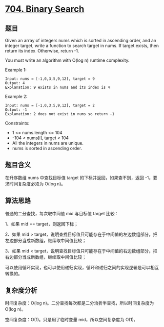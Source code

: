 # [704. Binary Search](https://leetcode.com/problems/binary-search/)

## 题目

Given an array of integers nums which is sorted in ascending order, and an integer target, 
write a function to search target in nums. If target exists, then return its index. Otherwise, return -1.

You must write an algorithm with O(log n) runtime complexity.

Example 1:
```
Input: nums = [-1,0,3,5,9,12], target = 9
Output: 4
Explanation: 9 exists in nums and its index is 4
```

Example 2:
```
Input: nums = [-1,0,3,5,9,12], target = 2
Output: -1
Explanation: 2 does not exist in nums so return -1
```

Constraints:
- 1 <= nums.length <= 104
- -104 < nums[i], target < 104
- All the integers in nums are unique.
- nums is sorted in ascending order.

## 题目含义

在升序数组 nums 中查找目标值 target 的下标并返回，如果查不到，返回 -1，要求时间复杂度必须为 O(log n)。

## 算法思路

普通的二分查找，每次取中间值 mid 与目标值 target 比较：

1、如果 mid == target，则返回下标；

2、如果 mid > target，说明查找目标值只可能存在于中间值的左边数组部分，把左边部分当成新数组，继续取中间值比较；

3、如果 mid < target，说明查找目标值只可能存在于中间值的右边数组部分，把右边部分当成新数组，继续取中间值比较；

可以使用循环实现，也可以使用递归实现，循环和递归之间的实现逻辑是可以相互转换的。

## 复杂度分析

时间复杂度：O(log n)。二分查找每次都是二分治折半查找，所以时间复杂度为 O(log n)。

空间复杂度：O(1)。只是用了临时变量 mid，所以空间复杂度为 O(1)。
